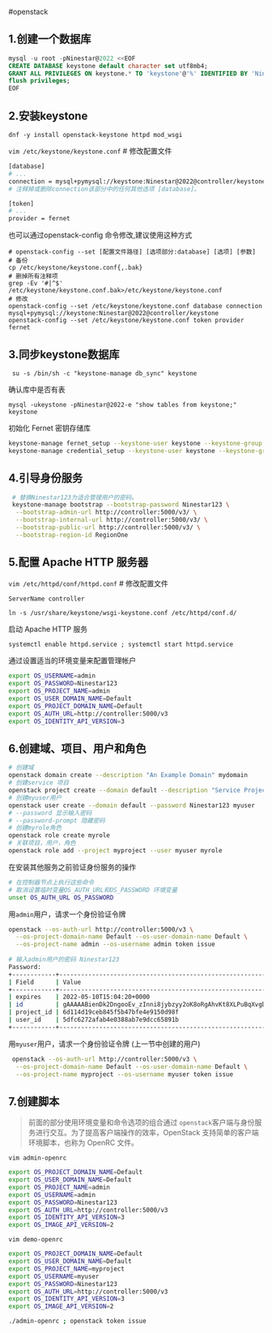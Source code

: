 #openstack

## 1.创建一个数据库

```sql
mysql -u root -pNinestar@2022 <<EOF
CREATE DATABASE keystone default character set utf8mb4;
GRANT ALL PRIVILEGES ON keystone.* TO 'keystone'@'%' IDENTIFIED BY 'Ninestar@2022';
flush privileges;
EOF
```

## 2.安装keystone

`dnf -y install openstack-keystone httpd mod_wsgi`

`vim /etc/keystone/keystone.conf`  # 修改配置文件&#x20;

```bash
[database]
# ...
connection = mysql+pymysql://keystone:Ninestar@2022@controller/keystone
# 注释掉或删除connection该部分中的任何其他选项 [database]。

[token]
# ...
provider = fernet

```

也可以通过openstack-config 命令修改,建议使用这种方式

```.properties
# openstack-config --set [配置文件路径] [选项部分:database] [选项] [参数]
# 备份
cp /etc/keystone/keystone.conf{,.bak}
# 删掉所有注释项
grep -Ev '#|^$' /etc/keystone/keystone.conf.bak>/etc/keystone/keystone.conf
# 修改
openstack-config --set /etc/keystone/keystone.conf database connection mysql+pymysql://keystone:Ninestar@2022@controller/keystone
openstack-config --set /etc/keystone/keystone.conf token provider fernet

```

## 3.同步keystone数据库

` su -s /bin/sh -c "keystone-manage db_sync" keystone`

确认库中是否有表

`mysql -ukeystone -pNinestar@2022-e "show tables from keystone;" keystone`

初始化 Fernet 密钥存储库

```bash
keystone-manage fernet_setup --keystone-user keystone --keystone-group keystone
keystone-manage credential_setup --keystone-user keystone --keystone-group keystone

```

## 4.引导身份服务

```bash
 # 替换Ninestar123为适合管理用户的密码。
 keystone-manage bootstrap --bootstrap-password Ninestar123 \
  --bootstrap-admin-url http://controller:5000/v3/ \
  --bootstrap-internal-url http://controller:5000/v3/ \
  --bootstrap-public-url http://controller:5000/v3/ \
  --bootstrap-region-id RegionOne
```

## 5.配置 Apache HTTP 服务器

`vim /etc/httpd/conf/httpd.conf`  # 修改配置文件&#x20;

```bash
ServerName controller
```

`ln -s /usr/share/keystone/wsgi-keystone.conf /etc/httpd/conf.d/`

启动 Apache HTTP 服务

`systemctl enable httpd.service ; systemctl start httpd.service`

通过设置适当的环境变量来配置管理帐户

```bash
export OS_USERNAME=admin
export OS_PASSWORD=Ninestar123
export OS_PROJECT_NAME=admin
export OS_USER_DOMAIN_NAME=Default
export OS_PROJECT_DOMAIN_NAME=Default
export OS_AUTH_URL=http://controller:5000/v3
export OS_IDENTITY_API_VERSION=3
```

## 6.创建域、项目、用户和角色

```bash
# 创建域
openstack domain create --description "An Example Domain" mydomain
# 创建service 项目
openstack project create --domain default --description "Service Project" service
# 创建myuser用户
openstack user create --domain default --password Ninestar123 myuser  
# --password 显示输入密码
# --password-prompt 隐藏密码
# 创建myrole角色
openstack role create myrole
# 关联项目，用户，角色
openstack role add --project myproject --user myuser myrole

```

在安装其他服务之前验证身份服务的操作

```bash
# 在控制器节点上执行这些命令
# 取消设置临时变量OS_AUTH_URL和OS_PASSWORD 环境变量
unset OS_AUTH_URL OS_PASSWORD

```

用`admin`用户，请求一个身份验证令牌

```bash
openstack --os-auth-url http://controller:5000/v3 \
  --os-project-domain-name Default --os-user-domain-name Default \
  --os-project-name admin --os-username admin token issue
 
# 输入admin用户的密码 Ninestar123
Password: 
+------------+-----------------------------------------------------------------------------------------------------------------------------------------------------------------------------------------+
| Field      | Value                                                                                                                                                                                   |
+------------+-----------------------------------------------------------------------------------------------------------------------------------------------------------------------------------------+
| expires    | 2022-05-10T15:04:20+0000                                                                                                                                                                |
| id         | gAAAAABienDk2DngooEv_zInni8jybzyy2oK8oRgAhvKt8XLPuBqXvgDMNignyfGpEuXfGyaW8TZvBYY7NTOThvAJZXRGBZGrKDL2iBCAdD-jAM8LOr14XYaHx20nNeJtZsDkKJxBHElqBVf1mdmBSbwaH5C9DqyA9wOy7Oanj5h_xyeHi2-a08 |
| project_id | 6d114d19ceb845f5b47bfe4e9150d98f                                                                                                                                                        |
| user_id    | 5dfc6272afab4e0388ab7e9dcc65891b                                                                                                                                                        |
+------------+-----------------------------------------------------------------------------------------------------------------------------------------------------------------------------------------+

```

用`myuser`用户，请求一个身份验证令牌 (上一节中创建的用户)

```bash
 openstack --os-auth-url http://controller:5000/v3 \
  --os-project-domain-name Default --os-user-domain-name Default \
  --os-project-name myproject --os-username myuser token issue
```

## 7.创建脚本

> 前面的部分使用环境变量和命令选项的组合通过 `openstack`客户端与身份服务进行交互。为了提高客户端操作的效率，OpenStack 支持简单的客户端环境脚本，也称为 OpenRC 文件。

`vim admin-openrc`

```bash
export OS_PROJECT_DOMAIN_NAME=Default
export OS_USER_DOMAIN_NAME=Default
export OS_PROJECT_NAME=admin
export OS_USERNAME=admin
export OS_PASSWORD=Ninestar123
export OS_AUTH_URL=http://controller:5000/v3
export OS_IDENTITY_API_VERSION=3
export OS_IMAGE_API_VERSION=2
```

`vim demo-openrc`

```bash
export OS_PROJECT_DOMAIN_NAME=Default
export OS_USER_DOMAIN_NAME=Default
export OS_PROJECT_NAME=myproject
export OS_USERNAME=myuser
export OS_PASSWORD=Ninestar123
export OS_AUTH_URL=http://controller:5000/v3
export OS_IDENTITY_API_VERSION=3
export OS_IMAGE_API_VERSION=2
```

```bash
./admin-openrc ; openstack token issue
```
